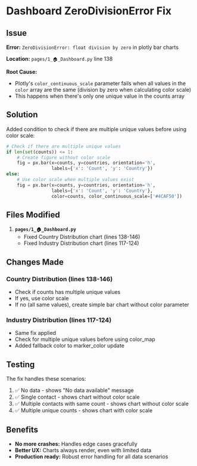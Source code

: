 # Dashboard ZeroDivisionError Fix

## Issue
**Error:** `ZeroDivisionError: float division by zero` in plotly bar charts

**Location:** `pages/1_🏠_Dashboard.py` line 138

**Root Cause:** 
- Plotly's `color_continuous_scale` parameter fails when all values in the `color` array are the same (division by zero when calculating color scale)
- This happens when there's only one unique value in the counts array

## Solution

Added condition to check if there are multiple unique values before using color scale:

```python
# Check if there are multiple unique values
if len(set(counts)) <= 1:
    # Create figure without color scale
    fig = px.bar(x=counts, y=countries, orientation='h',
                 labels={'x': 'Count', 'y': 'Country'})
else:
    # Use color scale when multiple values exist
    fig = px.bar(x=counts, y=countries, orientation='h',
                 labels={'x': 'Count', 'y': 'Country'},
                 color=counts, color_continuous_scale=['#4CAF50'])
```

## Files Modified

1. **`pages/1_🏠_Dashboard.py`**
   - Fixed Country Distribution chart (lines 138-146)
   - Fixed Industry Distribution chart (lines 117-124)

## Changes Made

### Country Distribution (lines 138-146)
- Check if counts has multiple unique values
- If yes, use color scale
- If no (all same values), create simple bar chart without color parameter

### Industry Distribution (lines 117-124)
- Same fix applied
- Check for multiple unique values before using color_map
- Added fallback color to marker_color update

## Testing

The fix handles these scenarios:
1. ✅ No data - shows "No data available" message
2. ✅ Single contact - shows chart without color scale
3. ✅ Multiple contacts with same count - shows chart without color scale
4. ✅ Multiple unique counts - shows chart with color scale

## Benefits

- **No more crashes:** Handles edge cases gracefully
- **Better UX:** Charts always render, even with limited data
- **Production ready:** Robust error handling for all data scenarios
